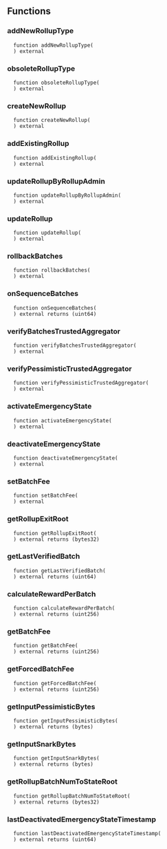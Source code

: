 


## Functions
### addNewRollupType
```solidity
  function addNewRollupType(
  ) external
```




### obsoleteRollupType
```solidity
  function obsoleteRollupType(
  ) external
```




### createNewRollup
```solidity
  function createNewRollup(
  ) external
```




### addExistingRollup
```solidity
  function addExistingRollup(
  ) external
```




### updateRollupByRollupAdmin
```solidity
  function updateRollupByRollupAdmin(
  ) external
```




### updateRollup
```solidity
  function updateRollup(
  ) external
```




### rollbackBatches
```solidity
  function rollbackBatches(
  ) external
```




### onSequenceBatches
```solidity
  function onSequenceBatches(
  ) external returns (uint64)
```




### verifyBatchesTrustedAggregator
```solidity
  function verifyBatchesTrustedAggregator(
  ) external
```




### verifyPessimisticTrustedAggregator
```solidity
  function verifyPessimisticTrustedAggregator(
  ) external
```




### activateEmergencyState
```solidity
  function activateEmergencyState(
  ) external
```




### deactivateEmergencyState
```solidity
  function deactivateEmergencyState(
  ) external
```




### setBatchFee
```solidity
  function setBatchFee(
  ) external
```




### getRollupExitRoot
```solidity
  function getRollupExitRoot(
  ) external returns (bytes32)
```




### getLastVerifiedBatch
```solidity
  function getLastVerifiedBatch(
  ) external returns (uint64)
```




### calculateRewardPerBatch
```solidity
  function calculateRewardPerBatch(
  ) external returns (uint256)
```




### getBatchFee
```solidity
  function getBatchFee(
  ) external returns (uint256)
```




### getForcedBatchFee
```solidity
  function getForcedBatchFee(
  ) external returns (uint256)
```




### getInputPessimisticBytes
```solidity
  function getInputPessimisticBytes(
  ) external returns (bytes)
```




### getInputSnarkBytes
```solidity
  function getInputSnarkBytes(
  ) external returns (bytes)
```




### getRollupBatchNumToStateRoot
```solidity
  function getRollupBatchNumToStateRoot(
  ) external returns (bytes32)
```




### lastDeactivatedEmergencyStateTimestamp
```solidity
  function lastDeactivatedEmergencyStateTimestamp(
  ) external returns (uint64)
```




